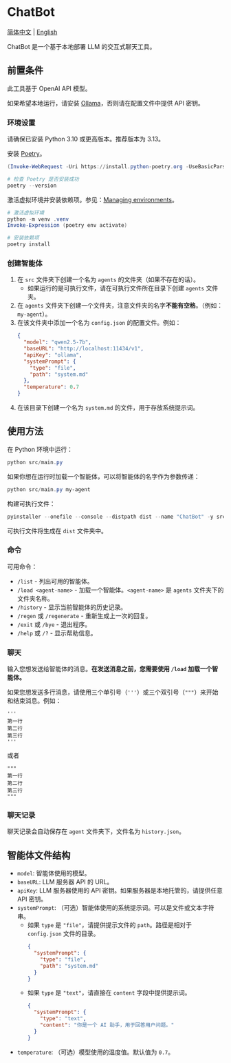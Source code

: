 # ChatBot
[简体中文](./README.md) | [English](./README_en.md)

ChatBot 是一个基于本地部署 LLM 的交互式聊天工具。

## 前置条件
此工具基于 OpenAI API 模型。

如果希望本地运行，请安装 [Ollama](https://ollama.com)，否则请在配置文件中提供 API 密钥。

### 环境设置
请确保已安装 Python 3.10 或更高版本。推荐版本为 3.13。

安装 [Poetry](https://python-poetry.org/docs/#installing-with-the-official-installer)。

```powershell
(Invoke-WebRequest -Uri https://install.python-poetry.org -UseBasicParsing).Content | python -

# 检查 Poetry 是否安装成功
poetry --version
```

激活虚拟环境并安装依赖项。参见：[Managing environments](https://python-poetry.org/docs/managing-environments/#powershell)。

```powershell
# 激活虚拟环境
python -m venv .venv
Invoke-Expression (poetry env activate)

# 安装依赖项
poetry install
```

### 创建智能体
1. 在 `src` 文件夹下创建一个名为 `agents` 的文件夹（如果不存在的话）。
    - 如果运行的是可执行文件，请在可执行文件所在目录下创建 `agents` 文件夹。
1. 在 `agents` 文件夹下创建一个文件夹，注意文件夹的名字**不能有空格**。（例如：`my-agent`）。
1. 在该文件夹中添加一个名为 `config.json` 的配置文件。例如：
    ```json
    {
      "model": "qwen2.5-7b",
      "baseURL": "http://localhost:11434/v1",
      "apiKey": "ollama",
      "systemPrompt": {
        "type": "file",
        "path": "system.md"
      },
      "temperature": 0.7
    }
    ```
1. 在该目录下创建一个名为 `system.md` 的文件，用于存放系统提示词。

## 使用方法
在 Python 环境中运行：

```powershell
python src/main.py
```

如果你想在运行时加载一个智能体，可以将智能体的名字作为参数传递：
  
```powershell
python src/main.py my-agent
```

构建可执行文件：

```powershell
pyinstaller --onefile --console --distpath dist --name "ChatBot" -y src/main.py
```

可执行文件将生成在 `dist` 文件夹中。

### 命令
可用命令：
- `/list` - 列出可用的智能体。
- `/load <agent-name>` - 加载一个智能体。`<agent-name>` 是 `agents` 文件夹下的文件夹名称。
- `/history` - 显示当前智能体的历史记录。
- `/regen` 或 `/regenerate` - 重新生成上一次的回复。
- `/exit` 或 `/bye` - 退出程序。
- `/help` 或 `/?` - 显示帮助信息。

### 聊天
输入您想发送给智能体的消息。**在发送消息之前，您需要使用 `/load` 加载一个智能体。**

如果您想发送多行消息，请使用三个单引号（`'''`）或三个双引号（`"""`）来开始和结束消息。例如：

```
'''
第一行
第二行
第三行
'''
```

或者

```
"""
第一行
第二行
第三行
"""
```

### 聊天记录
聊天记录会自动保存在 `agent` 文件夹下，文件名为 `history.json`。

## 智能体文件结构
- `model`: 智能体使用的模型。
- `baseURL`: LLM 服务器 API 的 URL。
- `apiKey`: LLM 服务器使用的 API 密钥。如果服务器是本地托管的，请提供任意 API 密钥。
- `systemPrompt`: （可选）智能体使用的系统提示词。可以是文件或文本字符串。
    - 如果 `type` 是 `"file"`，请提供提示文件的 `path`。路径是相对于 `config.json` 文件的目录。
        ```json
        {
          "systemPrompt": {
            "type": "file",
            "path": "system.md"
          }
        }
        ```
    - 如果 `type` 是 `"text"`，请直接在 `content` 字段中提供提示词。
        ```json
        {
          "systemPrompt": {
            "type": "text",
            "content": "你是一个 AI 助手，用于回答用户问题。"
          }
        }
        ```
- `temperature`: （可选）模型使用的温度值。默认值为 `0.7`。
